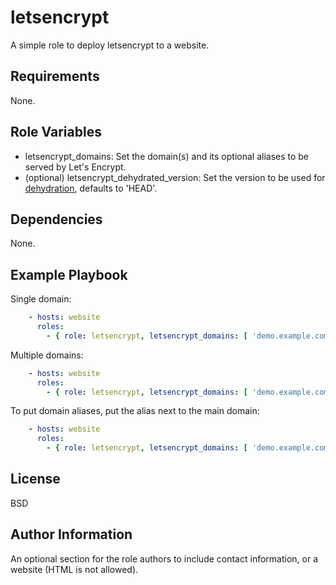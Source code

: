 letsencrypt
===========

A simple role to deploy letsencrypt to a website.

Requirements
------------

None.

Role Variables
--------------

* letsencrypt_domains: Set the domain(s) and its optional aliases to be served by Let's Encrypt.
* (optional) letsencrypt_dehydrated_version: Set the version to be used for [dehydration](https://github.com/lukas2511/dehydrated/releases), defaults to 'HEAD'.

Dependencies
------------

None.

Example Playbook
----------------

Single domain:
```yaml
    - hosts: website
      roles:
        - { role: letsencrypt, letsencrypt_domains: [ 'demo.example.com' ] }
```

Multiple domains:
```yaml
    - hosts: website
      roles:
        - { role: letsencrypt, letsencrypt_domains: [ 'demo.example.com', 'demo2.example.com' ], dehydrated_version: 'v0.6.2' }
```

To put domain aliases, put the alias next to the main domain:
```yaml
    - hosts: website
      roles:
        - { role: letsencrypt, letsencrypt_domains: [ 'demo.example.com alias.example.com' ] }
```

License
-------

BSD

Author Information
------------------

An optional section for the role authors to include contact information, or a website (HTML is not allowed).
